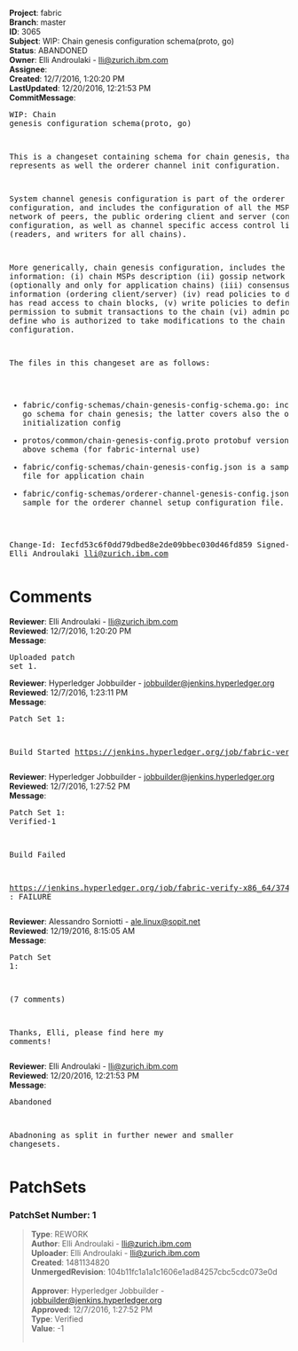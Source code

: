 <strong>Project</strong>: fabric<br><strong>Branch</strong>: master<br><strong>ID</strong>: 3065<br><strong>Subject</strong>: WIP: Chain genesis configuration schema(proto, go)<br><strong>Status</strong>: ABANDONED<br><strong>Owner</strong>: Elli Androulaki - lli@zurich.ibm.com<br><strong>Assignee</strong>:<br><strong>Created</strong>: 12/7/2016, 1:20:20 PM<br><strong>LastUpdated</strong>: 12/20/2016, 12:21:53 PM<br><strong>CommitMessage</strong>:<br><pre>WIP: Chain genesis configuration schema(proto, go)

This is a changeset containing schema for chain genesis,
that represents as well the orderer channel init configuration.

System channel genesis configuration is part of the orderer
setup configuration, and includes the configuration of all the
MSPs in the network of peers, the public ordering client and server
(consensus) configuration, as well as channel specific access
control lists (readers, and writers for all chains).

More generically, chain genesis configuration, includes the following
information:
(i) chain MSPs description
(ii) gossip network information (optionally and only for application
chains)
(iii) consensus specific information (ordering client/server)
(iv) read policies to define who has read access to chain blocks,
(v) write policies to define who has permission to submit
transactions to the chain
(vi) admin policy, to define who is authorized to take modifications
to the chain configuration.

The files in this changeset are as follows:
 - fabric/config-schemas/chain-genesis-config-schema.go: includes the go
   schema for chain genesis; the latter covers also the orderer
   channel initialization config
 - protos/common/chain-genesis-config.proto protobuf version of the
   above schema (for fabric-internal use)
 - fabric/config-schemas/chain-genesis-config.json is a sample config
   file for application chain
 - fabric/config-schemas/orderer-channel-genesis-config.json is a
   sample for the orderer channel setup configuration file.

Change-Id: Iecfd53c6f0dd79dbed8e2de09bbec030d46fd859
Signed-off-by: Elli Androulaki <lli@zurich.ibm.com>
</pre><h1>Comments</h1><strong>Reviewer</strong>: Elli Androulaki - lli@zurich.ibm.com<br><strong>Reviewed</strong>: 12/7/2016, 1:20:20 PM<br><strong>Message</strong>: <pre>Uploaded patch set 1.</pre><strong>Reviewer</strong>: Hyperledger Jobbuilder - jobbuilder@jenkins.hyperledger.org<br><strong>Reviewed</strong>: 12/7/2016, 1:23:11 PM<br><strong>Message</strong>: <pre>Patch Set 1:

Build Started https://jenkins.hyperledger.org/job/fabric-verify-x86_64/3747/</pre><strong>Reviewer</strong>: Hyperledger Jobbuilder - jobbuilder@jenkins.hyperledger.org<br><strong>Reviewed</strong>: 12/7/2016, 1:27:52 PM<br><strong>Message</strong>: <pre>Patch Set 1: Verified-1

Build Failed 

https://jenkins.hyperledger.org/job/fabric-verify-x86_64/3747/ : FAILURE</pre><strong>Reviewer</strong>: Alessandro Sorniotti - ale.linux@sopit.net<br><strong>Reviewed</strong>: 12/19/2016, 8:15:05 AM<br><strong>Message</strong>: <pre>Patch Set 1:

(7 comments)

Thanks, Elli, please find here my comments!</pre><strong>Reviewer</strong>: Elli Androulaki - lli@zurich.ibm.com<br><strong>Reviewed</strong>: 12/20/2016, 12:21:53 PM<br><strong>Message</strong>: <pre>Abandoned

Abadnoning as split in further newer and smaller changesets.</pre><h1>PatchSets</h1><h3>PatchSet Number: 1</h3><blockquote><strong>Type</strong>: REWORK<br><strong>Author</strong>: Elli Androulaki - lli@zurich.ibm.com<br><strong>Uploader</strong>: Elli Androulaki - lli@zurich.ibm.com<br><strong>Created</strong>: 1481134820<br><strong>UnmergedRevision</strong>: 104b11fc1a1a1c1606e1ad84257cbc5cdc073e0d<br><br><strong>Approver</strong>: Hyperledger Jobbuilder - jobbuilder@jenkins.hyperledger.org<br><strong>Approved</strong>: 12/7/2016, 1:27:52 PM<br><strong>Type</strong>: Verified<br><strong>Value</strong>: -1<br><br></blockquote>